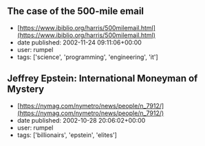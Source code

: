 ## The case of the 500-mile email
 - [https://www.ibiblio.org/harris/500milemail.html](https://www.ibiblio.org/harris/500milemail.html)
 - date published: 2002-11-24 09:11:06+00:00
 - user: rumpel
 - tags: ['science', 'programming', 'engineering', 'it']

## Jeffrey Epstein: International Moneyman of Mystery
 - [https://nymag.com/nymetro/news/people/n_7912/](https://nymag.com/nymetro/news/people/n_7912/)
 - date published: 2002-10-28 20:06:02+00:00
 - user: rumpel
 - tags: ['billionairs', 'epstein', 'elites']

